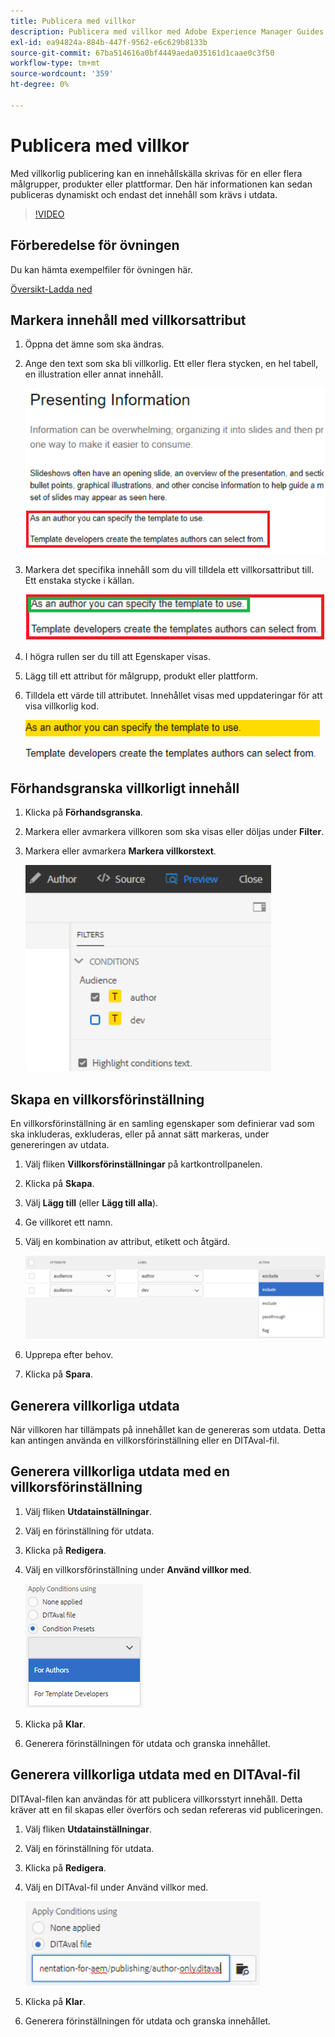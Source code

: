 ```yaml
---
title: Publicera med villkor
description: Publicera med villkor med Adobe Experience Manager Guides
exl-id: ea94824a-884b-447f-9562-e6c629b8133b
source-git-commit: 67ba514616a0bf4449aeda035161d1caae0c3f50
workflow-type: tm+mt
source-wordcount: '359'
ht-degree: 0%

---
```


# Publicera med villkor

Med villkorlig publicering kan en innehållskälla skrivas för en eller flera målgrupper, produkter eller plattformar. Den här informationen kan sedan publiceras dynamiskt och endast det innehåll som krävs i utdata.

>[!VIDEO](https://video.tv.adobe.com/v/339041?quality=12&learn=on)

## Förberedelse för övningen

Du kan hämta exempelfiler för övningen här.

[Översikt-Ladda ned](assets/exercises/publishing-with-conditions.zip)

## Markera innehåll med villkorsattribut

1. Öppna det ämne som ska ändras.

1. Ange den text som ska bli villkorlig. Ett eller flera stycken, en hel tabell, en illustration eller annat innehåll.

   ![Presentera-information](images/presenting-info.png)

1. Markera det specifika innehåll som du vill tilldela ett villkorsattribut till. Ett enstaka stycke i källan.

   ![Template-Choice](images/template-choice.png)

1. I högra rullen ser du till att Egenskaper visas.

1. Lägg till ett attribut för målgrupp, produkt eller plattform.

1. Tilldela ett värde till attributet. Innehållet visas med uppdateringar för att visa villkorlig kod.

   ![Ange-mall](images/specify-template.png)

## Förhandsgranska villkorligt innehåll

1. Klicka på **Förhandsgranska**.

1. Markera eller avmarkera villkoren som ska visas eller döljas under **Filter**.

1. Markera eller avmarkera **Markera villkorstext**.

   ![Förhandsgranska-villkorligt-innehåll](images/preview-conditional-content.png)

## Skapa en villkorsförinställning

En villkorsförinställning är en samling egenskaper som definierar vad som ska inkluderas, exkluderas, eller på annat sätt markeras, under genereringen av utdata.

1. Välj fliken **Villkorsförinställningar** på kartkontrollpanelen.

1. Klicka på **Skapa**.

1. Välj **Lägg till** (eller **Lägg till alla**).

1. Ge villkoret ett namn.

1. Välj en kombination av attribut, etikett och åtgärd.

   ![Create-Condition-Preset](images/create-condition-preset.png)

1. Upprepa efter behov.

1. Klicka på **Spara**.

## Generera villkorliga utdata

När villkoren har tillämpats på innehållet kan de genereras som utdata. Detta kan antingen använda en villkorsförinställning eller en DITAval-fil.

## Generera villkorliga utdata med en villkorsförinställning

1. Välj fliken **Utdatainställningar**.

1. Välj en förinställning för utdata.

1. Klicka på **Redigera**.

1. Välj en villkorsförinställning under **Använd villkor med**.

   ![Generate-Conditional-Output](images/generate-conditional-output.png)

1. Klicka på **Klar**.

1. Generera förinställningen för utdata och granska innehållet.

## Generera villkorliga utdata med en DITAval-fil

DITAval-filen kan användas för att publicera villkorsstyrt innehåll. Detta kräver att en fil skapas eller överförs och sedan refereras vid publiceringen.

1. Välj fliken **Utdatainställningar**.

1. Välj en förinställning för utdata.

1. Klicka på **Redigera**.

1. Välj en DITAval-fil under Använd villkor med.

   ![Generate-Using-DITAval](images/generate-using-ditaval.png)

1. Klicka på **Klar**.

1. Generera förinställningen för utdata och granska innehållet.
